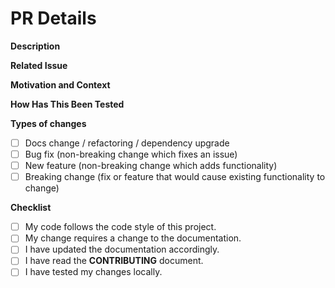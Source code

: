 # PR Details

<!-- Provide a general summary of your changes in the Title above. -->

**Description**

<!-- Describe your changes in detail. -->

**Related Issue**


<!-- This project only accepts pull requests related to open issues. -->
<!-- If suggesting a new feature or change, please discuss it in an issue first. -->
<!-- If fixing a bug, there should be an issue describing it with steps to reproduce. -->
<!-- Please link to the issue here: -->

**Motivation and Context**

<!-- Why is this change required? What problem does it solve? -->

**How Has This Been Tested**

<!-- Please describe in detail how you tested your changes. -->
<!-- Include details of your testing environment, and the tests you ran to. -->
<!-- see how your change affects other areas of the code, etc. -->

**Types of changes**

<!-- What types of changes does your code introduce? Put an `x` in all the boxes that apply: -->

- [ ] Docs change / refactoring / dependency upgrade
- [ ] Bug fix (non-breaking change which fixes an issue)
- [ ] New feature (non-breaking change which adds functionality)
- [ ] Breaking change (fix or feature that would cause existing functionality to change)

**Checklist**

<!-- Go over all the following points, and put an `x` in all the boxes that apply. -->
<!-- If you're unsure about any of these, don't hesitate to ask. We're here to help! -->

- [ ] My code follows the code style of this project.
- [ ] My change requires a change to the documentation.
- [ ] I have updated the documentation accordingly.
- [ ] I have read the **CONTRIBUTING** document.
- [ ] I have tested my changes locally.
